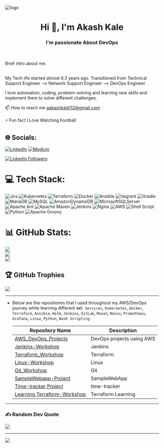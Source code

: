 ![logo](https://user-images.githubusercontent.com/87868382/214112978-8799af5f-09cb-44c0-9e50-1700c69c3265.gif)
<h1 align="center">Hi 👋, I'm Akash Kale</h1>
<h3 align="center">I'm passionate About DevOps </h3>
<br><br>Brief intro about me:<br><br>

 My Tech life started almost 6.3 years ago. Transitioned from Technical Support Engineer -->  Network Support Engineer --> DevOps Engineer
 
 I love automation, coding, problem-solving and learning new skills and implement them to solve different challenges.
 

📫 How to reach me aakashkale112@gmail.com<br><br> 
⚡ Fun fact I Love Watching Football<br>



## 🌐 Socials:
[![LinkedIn](https://img.shields.io/badge/LinkedIn-%230077B5.svg?logo=linkedin&logoColor=white)](https://linkedin.com/in/https://www.linkedin.com/in/akash-kale) [![Medium](https://img.shields.io/badge/Medium-12100E?logo=medium&logoColor=white)](https://medium.com/@https://medium.com/@aakashkale112) 

[![Linkedin Followers](https://img.shields.io/badge/LinkedIn-4k-blue?style=social&logo=linkedin)](https://www.linkedin.com/in/akash-kale)

# 💻 Tech Stack:
![Jira](https://img.shields.io/badge/jira-%230A0FFF.svg?style=for-the-badge&logo=jira&logoColor=white) ![Kubernetes](https://img.shields.io/badge/kubernetes-%23326ce5.svg?style=for-the-badge&logo=kubernetes&logoColor=white) ![Terraform](https://img.shields.io/badge/terraform-%235835CC.svg?style=for-the-badge&logo=terraform&logoColor=white) ![Docker](https://img.shields.io/badge/docker-%230db7ed.svg?style=for-the-badge&logo=docker&logoColor=white) ![Ansible](https://img.shields.io/badge/ansible-%231A1918.svg?style=for-the-badge&logo=ansible&logoColor=white) ![Vagrant](https://img.shields.io/badge/vagrant-%231563FF.svg?style=for-the-badge&logo=vagrant&logoColor=white) ![Gradle](https://img.shields.io/badge/Gradle-02303A.svg?style=for-the-badge&logo=Gradle&logoColor=white) ![MariaDB](https://img.shields.io/badge/MariaDB-003545?style=for-the-badge&logo=mariadb&logoColor=white) ![MySQL](https://img.shields.io/badge/mysql-%2300f.svg?style=for-the-badge&logo=mysql&logoColor=white) ![AmazonDynamoDB](https://img.shields.io/badge/Amazon%20DynamoDB-4053D6?style=for-the-badge&logo=Amazon%20DynamoDB&logoColor=white) ![MicrosoftSQLServer](https://img.shields.io/badge/Microsoft%20SQL%20Sever-CC2927?style=for-the-badge&logo=microsoft%20sql%20server&logoColor=white) ![Apache Ant](https://img.shields.io/badge/Apache%20Ant-A81C7D?style=for-the-badge&logo=Apache%20Ant&logoColor=white) ![Apache Maven](https://img.shields.io/badge/Apache%20Maven-C71A36?style=for-the-badge&logo=Apache%20Maven&logoColor=white) ![Jenkins](https://img.shields.io/badge/jenkins-%232C5263.svg?style=for-the-badge&logo=jenkins&logoColor=white) ![Nginx](https://img.shields.io/badge/nginx-%23009639.svg?style=for-the-badge&logo=nginx&logoColor=white) ![AWS](https://img.shields.io/badge/AWS-%23FF9900.svg?style=for-the-badge&logo=amazon-aws&logoColor=white) ![Shell Script](https://img.shields.io/badge/shell_script-%23121011.svg?style=for-the-badge&logo=gnu-bash&logoColor=white) ![Python](https://img.shields.io/badge/python-3670A0?style=for-the-badge&logo=python&logoColor=ffdd54) ![Apache Groovy](https://img.shields.io/badge/Apache%20Groovy-4298B8.svg?style=for-the-badge&logo=Apache+Groovy&logoColor=white)


# 📊 GitHub Stats:
![](https://github-readme-stats.vercel.app/api?username=aakashkale112&theme=tokyonight&hide_border=true&include_all_commits=true&count_private=true)<br/>
![](https://github-readme-streak-stats.herokuapp.com/?user=aakashkale112&theme=tokyonight&hide_border=true)<br/>
![](https://github-readme-stats.vercel.app/api/top-langs/?username=aakashkale112&theme=tokyonight&hide_border=true&include_all_commits=true&count_private=true&layout=compact)

## 🏆 GitHub Trophies
![](https://github-profile-trophy.vercel.app/?username=aakashkale112&theme=radical&no-frame=false&no-bg=true&margin-w=4)



  ---



- Below are the repositories that I used throughout my AWS/DevOps journey while learning different `AWS Services`, `Kubernetes`, `Docker`, `Terraform`, `Ansible`, `Helm`, `Jenkins`, `GitLab`, `Maven`, `Nexus`, `Prometheus`, `Grafana`, `Linux`, `Python`, `Bash Scripting`.


  | Repository Name | Description  |
  | ------ | ------ |
  | [AWS_DevOps_Projects](https://github.com/aakashakale/AWS_DevOps_Projetcs) | DevOps projects using AWS |
  | [Jenkins-Workshop](https://github.com/aakashakale/JenkinsPipelineDemo) | Jenkins |
  | [Terraform_Workshop](https://github.com/aakashakale/Terraform_withcontainers) | Terraform |
  | [Linux-Workshop](https://github.com/aakashakale/RHCSA) | Linux |
  | [Git_Workshop](https://github.com/aakashakale/GIT-Hands-On) | Git |
  | [SampleWebapp-Project](https://github.com/aakashakale/SampleWebApp) | SampleWebApp |
  | [Time-tracker Project](https://github.com/aakashakale/time-tracker) | time-tracker |
  | [Learning Terraform-Workshop](https://github.com/aakashakale/learning-terraform) | Terraform Learning |
  
 ---
  
   ### ✍️ Random Dev Quote
  ![](https://quotes-github-readme.vercel.app/api?type=horizontal&theme=gruvbox)
  
   ---
  
  [![](https://visitcount.itsvg.in/api?id=aakashkale112&icon=5&color=1)](https://visitcount.itsvg.in)
  
